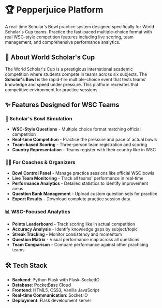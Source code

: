# 🏆 Pepperjuice Platform

A real-time Scholar's Bowl practice system designed specifically for World Scholar's Cup teams. Practice the fast-paced multiple-choice format with real WSC-style competition features including live scoring, team management, and comprehensive performance analytics.

## 🌟 About World Scholar's Cup

The World Scholar's Cup is a prestigious international academic competition where students compete in teams across six subjects. The **Scholar's Bowl** is the rapid-fire multiple-choice event that tests teams' knowledge and speed under pressure. This platform recreates that competitive environment for practice sessions.

## ✨ Features Designed for WSC Teams

### 🎯 **Scholar's Bowl Simulation**
- **WSC-Style Questions** - Multiple choice format matching official competition
- **Real-time Competition** - Practice the pressure and pace of actual bowls
- **Team-based Scoring** - Three-person team registration and scoring
- **Country Representation** - Teams register with their country like in WSC

### 👨‍🏫 **For Coaches & Organizers** 
- **Bowl Control Panel** - Manage practice sessions like official WSC bowls
- **Live Team Monitoring** - Track all teams' performance in real-time
- **Performance Analytics** - Detailed statistics to identify improvement areas
- **Question Bank Management** - Upload custom question sets for practice
- **Export Results** - Download complete practice session data

### 📊 **WSC-Focused Analytics**
- **Points Leaderboard** - Track scoring like in actual competition
- **Accuracy Analysis** - Identify knowledge gaps by subject/topic
- **Streak Tracking** - Monitor consistency and momentum
- **Question Matrix** - Visual performance map across all questions
- **Team Comparison** - Compare performance against other practicing teams

## 🛠️ Tech Stack

- **Backend**: Python Flask with Flask-SocketIO
- **Database**: PocketBase Cloud
- **Frontend**: HTML5, CSS3, Vanilla JavaScript
- **Real-time Communication**: Socket.IO
- **Deployment**: Flask development server
